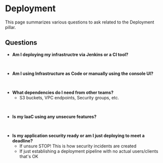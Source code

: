 # Deployment
This page summarizes various questions to ask related to the Deployment pillar.

## Questions

* **Am I deploying my infrastructre via Jenkins or a CI tool?**

<br/>

* **Am I using Infrastructure as Code or manually using the console UI?**

<br/>

* **What dependencies do I need from other teams?**
    * S3 buckets, VPC endpoints, Security groups, etc. 

<br/>

* **Is my IaaC using any unsecure features?**

<br/>

* **Is my application security ready or am I just deploying to meet a deadline?**
    * If unsure STOP! This is how security incidents are created
    * If just establishing a deployment pipeline with no actual users/clients that's OK

<br/>